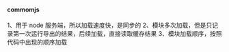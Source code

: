 #### commomjs

1、用于 node 服务端，所以加载速度快，是同步的
2、模块多次加载，但是只记录第一次运行导出的结果，后续加载，直接读取缓存结果
3、模块加载顺序，按照代码中出现的顺序加载
